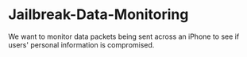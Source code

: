 # Jailbreak-Data-Monitoring
We want to monitor data packets being sent across an iPhone to see if users' personal information is compromised.
